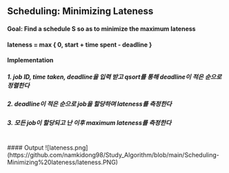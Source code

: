 ## Scheduling: Minimizing Lateness
#### Goal: Find a schedule S so as to minimize the maximum lateness
#### lateness = max { 0, start + time spent - deadline } 


#### Implementation
##### 1. job ID, time taken, deadline을 입력 받고 qsort를 통해 deadline이 적은 순으로 정렬한다
##### 2. deadline이 적은 순으로 job을 할당하며 lateness를 측정한다
##### 3. 모든 job이 할당되고 난 이후 maximum lateness를 측정한다

<br/>
#### Output
![lateness.png](https://github.com/namkidong98/Study_Algorithm/blob/main/Scheduling-Minimizing%20lateness/lateness.PNG)
